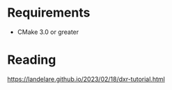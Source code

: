 # Requirements

* CMake 3.0 or greater

# Reading

https://landelare.github.io/2023/02/18/dxr-tutorial.html
